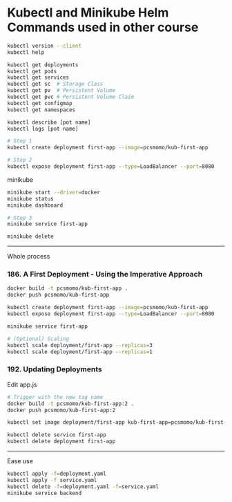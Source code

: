 # Kubectl and Minikube Helm Commands used in other course

```sh
kubectl version --client
kubectl help

kubectl get deployments
kubectl get pods
kubectl get services
kubectl get sc  # Storage Class
kubectl get pv  # Persistent Volume
kubectl get pvc # Persistent Volume Claim
kubectl get configmap
kubectl get namespaces

kubectl describe [pot name]
kubectl logs [pot name]

# Step 1
kubectl create deployment first-app --image=pcsmomo/kub-first-app

# Step 2
kubectl expose deployment first-app --type=LoadBalancer --port=8080
```

minikube

```sh
minikube start --driver=docker
minikube status
minikube dashboard

# Step 3
minikube service first-app

minikube delete
```

---

Whole process

### 186. A First Deployment - Using the Imperative Approach

```sh
docker build -t pcsmomo/kub-first-app .
docker push pcsmomo/kub-first-app

kubectl create deployment first-app --image=pcsmomo/kub-first-app
kubectl expose deployment first-app --type=LoadBalancer --port=8080

minikube service first-app

# (Optional) Scaling
kubectl scale deployment/first-app --replicas=3
kubectl scale deployment/first-app --replicas=1
```

### 192. Updating Deployments

Edit app.js

```sh
# Trigger with the new tag name
docker build -t pcsmomo/kub-first-app:2 .
docker push pcsmomo/kub-first-app:2

kubectl set image deployment/first-app kub-first-app=pcsmomo/kub-first-app:2
```

```sh
kubectl delete service first-app
kubectl delete deployment first-app
```

---

Ease use

```sh
kubectl apply -f=deployment.yaml
kubectl apply -f service.yaml
kubectl delete -f=deployment.yaml -f=service.yaml
minikube service backend
```
